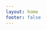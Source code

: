 ```yaml
---
layout: home
footer: false
---
```


<script setup lang="ts">
import { computed, onMounted, onBeforeUnmount } from "vue";
import { globalConfig } from "../../config.ts";
import { generateGrid } from "../utils/generateGrid";
import { columnCount, updateColumns } from "../utils/dynamicColumns";

// 打乱数组的简单函数
function shuffle(array: any[]) {
  return array
    .map((item) => ({ item, sort: Math.random() }))
    .sort((a, b) => a.sort - b.sort)
    .map(({ item }) => item);
}

// 带默认头像的好友列表
const friends = shuffle(
  globalConfig.friends.map((friend) => ({
    ...friend,
    img:
      friend.img ||
      "https://pic2.zhimg.com/50/v2-cc1a32fcb444fc9d5e23f2ee078dc6e1_720w.jpg?source=1940ef5c",
  }))
);

// 监听窗口变化，更新列数
onMounted(() => {
  updateColumns();
  window.addEventListener("resize", updateColumns);
});
onBeforeUnmount(() => {
  window.removeEventListener("resize", updateColumns);
});

// 🔹 瀑布流数据（这里不分组，所有朋友放在一起）
const friendGrid = computed(() =>
  generateGrid(friends, undefined, undefined, columnCount.value)
);
</script>

<div style="height: 40px;"></div>
<div class="allFriend">
  <ClientOnly>
  <div class="friends-grid">
    <div
      v-for="(col, colIndex) in friendGrid[0].columns"
      :key="colIndex"
      class="column"
    >
      <div v-for="friend in col" :key="friend.link" class="friend-card">
        <FriendCard
          :title="friend.title"
          :link="friend.link"
          :desc="friend.desc"
          :img="friend.img"
          :blog="friend.blog"
        />
      </div>
    </div>
  </div>
  </ClientOnly>
</div>

<style scoped>
.friends-grid {
  display: flex;
  gap: var(--vp-gap);
}
.column {
  flex: 1;
  display: flex;
  flex-direction: column;
  gap: var(--vp-gap);
}
</style>
